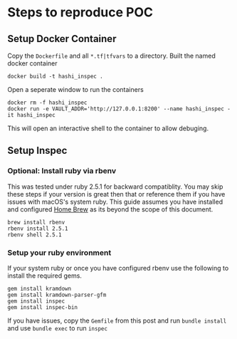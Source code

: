 # Steps to reproduce POC

## Setup Docker Container
Copy the `Dockerfile` and all `*.tf|tfvars` to a directory. Built the named docker container

```shell
docker build -t hashi_inspec .
```

Open a seperate window to run the containers

```shell
docker rm -f hashi_inspec
docker run -e VAULT_ADDR='http://127.0.0.1:8200' --name hashi_inspec -it hashi_inspec
```
This will open an interactive shell to the container to allow debuging. 

## Setup Inspec

### Optional: Install ruby via rbenv
This was tested under ruby 2.5.1 for backward compatiblity. You may skip these steps if your version is great then that or reference them if you have issues with macOS's system ruby. This guide assumes you have installed and configured [Home Brew](https://brew.sh/) as its beyond the scope of this document. 

```shell
brew install rbenv
rbenv install 2.5.1
rbenv shell 2.5.1
```

### Setup your ruby environment

If your system ruby or once you have configured rbenv use the following to install the required gems. 

```shell
gem install kramdown
gem install kramdown-parser-gfm
gem install inspec
gem install inspec-bin
```

If you have issues, copy the `Gemfile` from this post and run `bundle install` and use `bundle exec` to run `inspec`
